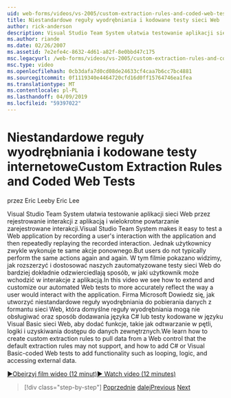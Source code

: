 ```yaml
---
uid: web-forms/videos/vs-2005/custom-extraction-rules-and-coded-web-tests
title: Niestandardowe reguły wyodrębniania i kodowane testy sieci Web | Dokumentacja firmy Microsoft
author: rick-anderson
description: Visual Studio Team System ułatwia testowanie aplikacji sieci Web przez rejestrowanie interakcji z aplikacją i wielokrotne powtarzanie re...
ms.author: riande
ms.date: 02/26/2007
ms.assetid: 7e2efe4c-8632-4d61-a82f-8e0bbd47c175
msc.legacyurl: /web-forms/videos/vs-2005/custom-extraction-rules-and-coded-web-tests
msc.type: video
ms.openlocfilehash: 0cb3dafa7d0cd08de24633cf4caa7b6cc7bc4881
ms.sourcegitcommit: 0f1119340e4464720cfd16d0ff15764746ea1fea
ms.translationtype: MT
ms.contentlocale: pl-PL
ms.lasthandoff: 04/09/2019
ms.locfileid: "59397022"
---
```

# <a name="custom-extraction-rules-and-coded-web-tests"></a><span data-ttu-id="8d15e-103">Niestandardowe reguły wyodrębniania i kodowane testy internetowe</span><span class="sxs-lookup"><span data-stu-id="8d15e-103">Custom Extraction Rules and Coded Web Tests</span></span>

<span data-ttu-id="8d15e-104">przez Eric Lee</span><span class="sxs-lookup"><span data-stu-id="8d15e-104">by Eric Lee</span></span>

<span data-ttu-id="8d15e-105">Visual Studio Team System ułatwia testowanie aplikacji sieci Web przez rejestrowanie interakcji z aplikacją i wielokrotne powtarzanie zarejestrowane interakcji.</span><span class="sxs-lookup"><span data-stu-id="8d15e-105">Visual Studio Team System makes it easy to test a Web application by recording a user's interaction with the application and then repeatedly replaying the recorded interaction.</span></span> <span data-ttu-id="8d15e-106">Jednak użytkownicy zwykle wykonuje te same akcje ponownego.</span><span class="sxs-lookup"><span data-stu-id="8d15e-106">But users do not typically perform the same actions again and again.</span></span> <span data-ttu-id="8d15e-107">W tym filmie pokazano widzimy, jak rozszerzyć i dostosować naszych zautomatyzowane testy sieci Web do bardziej dokładnie odzwierciedlają sposób, w jaki użytkownik może wchodzić w interakcje z aplikacją.</span><span class="sxs-lookup"><span data-stu-id="8d15e-107">In this video we see how to extend and customize our automated Web tests to more accurately reflect the way a user would interact with the application.</span></span> <span data-ttu-id="8d15e-108">Firma Microsoft Dowiedz się, jak utworzyć niestandardowe reguły wyodrębniania do pobierania danych z formantu sieci Web, która domyślne reguły wyodrębniania mogą nie obsługiwać oraz sposób dodawania języka C# lub testy kodowane w języku Visual Basic sieci Web, aby dodać funkcje, takie jak odtwarzanie w pętli, logiki i uzyskiwania dostępu do danych zewnętrznych.</span><span class="sxs-lookup"><span data-stu-id="8d15e-108">We learn how to create custom extraction rules to pull data from a Web control that the default extraction rules may not support, and how to add C# or Visual Basic-coded Web tests to add functionality such as looping, logic, and accessing external data.</span></span>

[<span data-ttu-id="8d15e-109">&#9654;Obejrzyj film wideo (12 minut)</span><span class="sxs-lookup"><span data-stu-id="8d15e-109">&#9654; Watch video (12 minutes)</span></span>](https://channel9.msdn.com/Blogs/ASP-NET-Site-Videos/custom-extraction-rules-and-coded-web-tests)

> [!div class="step-by-step"]
> <span data-ttu-id="8d15e-110">[Poprzednie](code-coverage-of-automated-tests.md)
> [dalej](the-effects-of-caching.md)</span><span class="sxs-lookup"><span data-stu-id="8d15e-110">[Previous](code-coverage-of-automated-tests.md)
[Next](the-effects-of-caching.md)</span></span>
